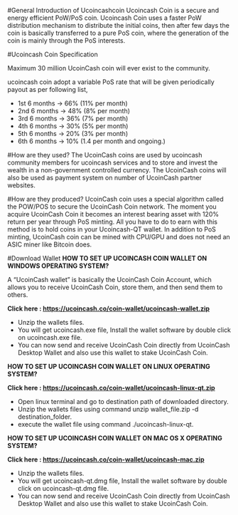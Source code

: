 #General Introduction of Ucoincashcoin
Ucoincash Coin is a secure and energy efficient PoW/PoS coin. Ucoincash Coin uses a faster PoW distribution mechanism to distribute the initial coins, then after few days the coin is basically transferred to a pure PoS coin, where the generation of the coin is mainly through the PoS interests.

#Ucoincash Coin Specification

Maximum 30 million UcoinCash coin will ever exist to the community.

ucoincash coin adopt a variable PoS rate that will be given periodically payout as per following list,
- 1st 6 months -> 66% (11% per month)
- 2nd 6 months -> 48% (8% per month)
- 3rd 6 months -> 36% (7% per month)
- 4th 6 months -> 30% (5% per month)
- 5th 6 months -> 20% (3% per month)
- 6th 6 months -> 10% (1.4 per month and ongoing.)

#How are they used?
The UcoinCash coins are used by ucoincash community members for ucoincash services and to store and invest the wealth in a non-government controlled currency. The UcoinCash coins will also be used  as payment system on number of UcoinCash partner websites.

#How are they produced?
UcoinCash coin uses a special algorithm called the POW/POS to secure the UcoinCash Coin network. The moment you acquire UcoinCash Coin it becomes an interest bearing asset with 120% return per year through PoS minting. All you have to do to earn with this method is to hold coins in your Ucoincash-QT wallet. In addition to PoS minting, UcoinCash coin can be mined with CPU/GPU and does not need an ASIC miner like Bitcoin does.

#Download Wallet
<b>HOW TO SET UP UCOINCASH COIN WALLET ON WINDOWS OPERATING SYSTEM?</b>

A “UcoinCash wallet” is basically the UcoinCash Coin Account, which allows you to receive UcoinCash Coin, store them, and then send them to others.

<b>Click here : https://ucoincash.co/coin-wallet/ucoincash-wallet.zip</b>
- Unzip the wallets files.
- You will get ucoincash.exe file, Install the wallet software by double click on ucoincash.exe file.
- You can now send and receive UcoinCash Coin directly from UcoinCash Desktop Wallet and also use this wallet to stake UcoinCash Coin.

<b> HOW TO SET UP UCOINCASH COIN WALLET ON LINUX OPERATING SYSTEM?</b> 

<b>Click here : https://ucoincash.co/coin-wallet/ucoincash-linux-qt.zip</b>

- Open linux terminal and go to destination path of downloaded directory.
- Unzip the wallets files using command unzip wallet_file.zip -d destination_folder.
- execute the wallet file using command ./ucoincash-linux-qt.

<b>HOW TO SET UP UCOINCASH COIN WALLET ON MAC OS X OPERATING SYSTEM?</b>

<b>Click here : https://ucoincash.co/coin-wallet/ucoincash-mac.zip</b>

- Unzip the wallets files.
- You will get ucoincash-qt.dmg file, Install the wallet software by double click on ucoincash-qt.dmg file.
- You can now send and receive UcoinCash Coin directly from UcoinCash Desktop Wallet and also use this wallet to stake UcoinCash   Coin.



